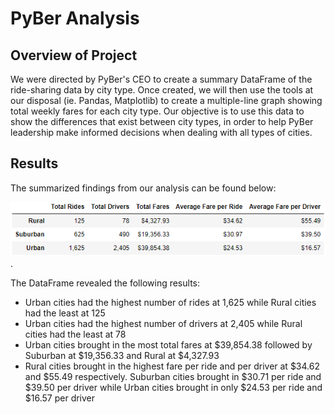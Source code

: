 # PyBer Analysis

## Overview of Project
We were directed by PyBer's CEO to create a summary DataFrame of the ride-sharing data by city type.  Once created, we will then use the tools at our disposal (ie. Pandas, Matplotlib) to create a multiple-line graph showing total weekly fares for each city type.  Our objective is to use this data to show the differences that exist between city types, in order to help PyBer leadership make informed decisions when dealing with all types of cities.

## Results
The summarized findings from our analysis can be found below: 

![DataFrame_By_Type](https://github.com/kroman3105/PyBer_Analysis/blob/main/analysis/DataFrame_By_Type.PNG).  

The DataFrame revealed the following results:

 - Urban cities had the highest number of rides at 1,625 while Rural cities had the least at 125
 - Urban cities had the highest number of drivers at 2,405 while Rural cities had the least at 78
 - Urban cities brought in the most total fares at $39,854.38 followed by Suburban at $19,356.33 and Rural at $4,327.93
 - Rural cities brought in the highest fare per ride and per driver at $34.62 and $55.49 respectively.  Suburban cities brought in $30.71 per ride and $39.50 per driver while Urban cities brought in only $24.53 per ride and $16.57 per driver
